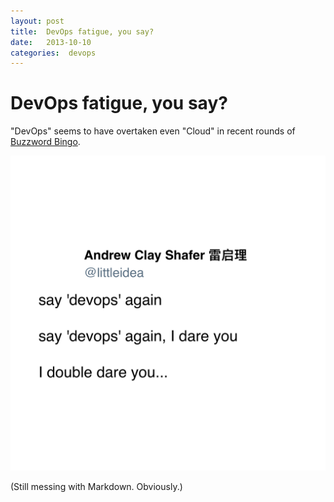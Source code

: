```yaml
---
layout: post
title:  DevOps fatigue, you say? 
date:   2013-10-10 
categories:  devops 
---
```


# DevOps fatigue, you say?


"DevOps" seems to have overtaken even "Cloud" in recent rounds of <a href="https://en.wikipedia.org/wiki/Buzzword_bingo">Buzzword Bingo</a>.

![](/images/tweet-388296677138120704.png)

(Still messing with Markdown. Obviously.)

